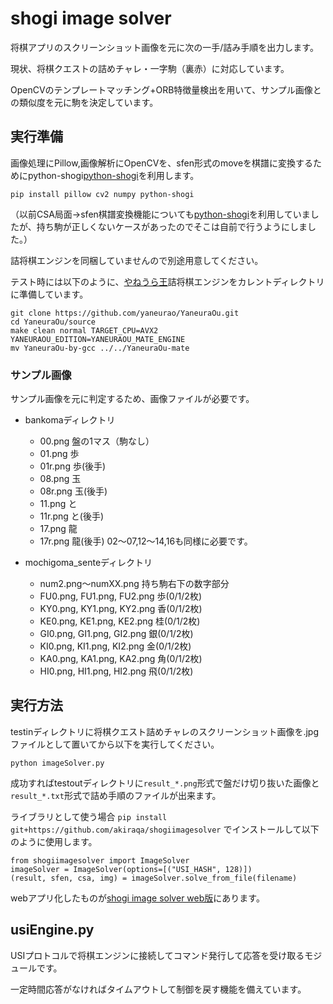 # shogi image solver

将棋アプリのスクリーンショット画像を元に次の一手/詰み手順を出力します。

現状、将棋クエストの詰めチャレ・一字駒（裏赤）に対応しています。

OpenCVのテンプレートマッチング+ORB特徴量検出を用いて、サンプル画像との類似度を元に駒を決定しています。

## 実行準備

画像処理にPillow,画像解析にOpenCVを、sfen形式のmoveを棋譜に変換するためにpython-shogi[python-shogi](https://github.com/gunyarakun/python-shogi)を利用します。

```
pip install pillow cv2 numpy python-shogi
```
（以前CSA局面→sfen棋譜変換機能についても[python-shogi](https://github.com/gunyarakun/python-shogi)を利用していましたが、持ち駒が正しくないケースがあったのでそこは自前で行うようにしました。）

詰将棋エンジンを同梱していませんので別途用意してください。

テスト時には以下のように、[やねうら王](https://github.com/yaneurao/YaneuraOu)詰将棋エンジンをカレントディレクトリに準備しています。

```
git clone https://github.com/yaneurao/YaneuraOu.git
cd YaneuraOu/source
make clean normal TARGET_CPU=AVX2 YANEURAOU_EDITION=YANEURAOU_MATE_ENGINE
mv YaneuraOu-by-gcc ../../YaneuraOu-mate
```

### サンプル画像

サンプル画像を元に判定するため、画像ファイルが必要です。

- bankomaディレクトリ
  - 00.png 盤の1マス（駒なし）
  - 01.png 歩
  - 01r.png 歩(後手)
  - 08.png 玉
  - 08r.png 玉(後手)
  - 11.png と
  - 11r.png と(後手)
  - 17.png 龍
  - 17r.png 龍(後手)
02〜07,12〜14,16も同様に必要です。

- mochigoma_senteディレクトリ
  - num2.png〜numXX.png 持ち駒右下の数字部分
  - FU0.png, FU1.png, FU2.png 歩(0/1/2枚)
  - KY0.png, KY1.png, KY2.png 香(0/1/2枚)
  - KE0.png, KE1.png, KE2.png 桂(0/1/2枚)
  - GI0.png, GI1.png, GI2.png 銀(0/1/2枚)
  - KI0.png, KI1.png, KI2.png 金(0/1/2枚)
  - KA0.png, KA1.png, KA2.png 角(0/1/2枚)
  - HI0.png, HI1.png, HI2.png 飛(0/1/2枚)

## 実行方法

testinディレクトリに将棋クエスト詰めチャレのスクリーンショット画像を.jpgファイルとして置いてから以下を実行してください。
```
python imageSolver.py
```
成功すればtestoutディレクトリに`result_*.png`形式で盤だけ切り抜いた画像と`result_*.txt`形式で詰め手順のファイルが出来ます。

ライブラリとして使う場合
```pip install git+https://github.com/akiraqa/shogiimagesolver```
でインストールして以下のように使用します。
```
from shogiimagesolver import ImageSolver
imageSolver = ImageSolver(options=[("USI_HASH", 128)])
(result, sfen, csa, img) = imageSolver.solve_from_file(filename)
```

webアプリ化したものが[shogi image solver web版](https://github.com/akiraqa/shogiimgsolverweb)にあります。

## usiEngine.py

USIプロトコルで将棋エンジンに接続してコマンド発行して応答を受け取るモジュールです。

一定時間応答がなければタイムアウトして制御を戻す機能を備えています。

